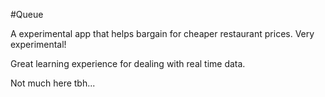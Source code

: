 #Queue

A experimental app that helps bargain for cheaper restaurant prices. Very experimental!

Great learning experience for dealing with real time data. 

Not much here tbh...
